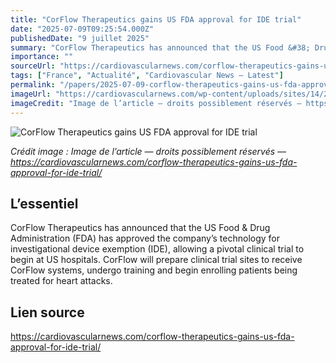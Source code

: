 ```yaml
---
title: "CorFlow Therapeutics gains US FDA approval for IDE trial"
date: "2025-07-09T09:25:54.000Z"
publishedDate: "9 juillet 2025"
summary: "CorFlow Therapeutics has announced that the US Food &#38; Drug Administration (FDA) has approved the company’s technology for investigational device exemption (IDE), allowing a pivotal clinical trial to begin at US hospitals. CorFlow will prepare clinical trial sites to receive CorFlow systems, undergo training and begin enrolling patients being treated for heart attacks."
importance: ""
sourceUrl: "https://cardiovascularnews.com/corflow-therapeutics-gains-us-fda-approval-for-ide-trial/"
tags: ["France", "Actualité", "Cardiovascular News — Latest"]
permalink: "/papers/2025-07-09-corflow-therapeutics-gains-us-fda-approval-for-ide-trial"
imageUrl: "https://cardiovascularnews.com/wp-content/uploads/sites/14/2020/06/CorFlow-Feature.jpg"
imageCredit: "Image de l’article — droits possiblement réservés — https://cardiovascularnews.com/corflow-therapeutics-gains-us-fda-approval-for-ide-trial/"
---
```


![CorFlow Therapeutics gains US FDA approval for IDE trial](https://cardiovascularnews.com/wp-content/uploads/sites/14/2020/06/CorFlow-Feature.jpg)

*Crédit image : Image de l’article — droits possiblement réservés — https://cardiovascularnews.com/corflow-therapeutics-gains-us-fda-approval-for-ide-trial/*

## L’essentiel

CorFlow Therapeutics has announced that the US Food &#38; Drug Administration (FDA) has approved the company’s technology for investigational device exemption (IDE), allowing a pivotal clinical trial to begin at US hospitals. CorFlow will prepare clinical trial sites to receive CorFlow systems, undergo training and begin enrolling patients being treated for heart attacks.

## Lien source

https://cardiovascularnews.com/corflow-therapeutics-gains-us-fda-approval-for-ide-trial/

